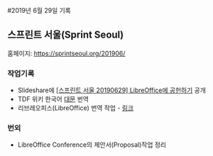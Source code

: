 #2019년 6월 29일 기록 

## 스프린트 서울(Sprint Seoul)

홈페이지: https://sprintseoul.org/201906/ 

### 작업기록

* Slideshare에 [[스프린트 서울 20190629] LibreOffice에 공헌하기](https://www.slideshare.net/studioego/20190629-libreoffice) 공개
* TDF 위키 한국어 [대문](https://wiki.documentfoundation.org/Main_Page/ko) 번역
* 리브레오피스(LibreOffice) 번역 작업 - [링크](https://translations.documentfoundation.org/ko/)


### 번외
* LibreOffice Conference의 제안서(Proposal)작업 정리 
